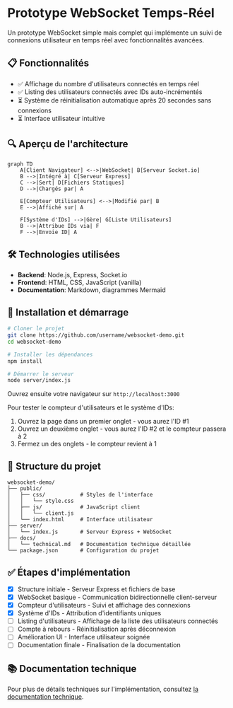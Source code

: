 # Prototype WebSocket Temps-Réel

Un prototype WebSocket simple mais complet qui implémente un suivi de connexions utilisateur en temps réel avec fonctionnalités avancées.

## 📋 Fonctionnalités

- ✅ Affichage du nombre d'utilisateurs connectés en temps réel
- ✅ Listing des utilisateurs connectés avec IDs auto-incrémentés
- ⏳ Système de réinitialisation automatique après 20 secondes sans connexions
- ⏳ Interface utilisateur intuitive

## 🔍 Aperçu de l'architecture

```mermaid
graph TD
    A[Client Navigateur] <-->|WebSocket| B[Serveur Socket.io]
    B -->|Intégré à| C[Serveur Express]
    C -->|Sert| D[Fichiers Statiques]
    D -->|Chargés par| A
    
    E[Compteur Utilisateurs] <-->|Modifié par| B
    E -->|Affiché sur| A
    
    F[Système d'IDs] -->|Gère| G[Liste Utilisateurs]
    B -->|Attribue IDs via| F
    F -->|Envoie ID| A
```

## 🛠️ Technologies utilisées

- **Backend**: Node.js, Express, Socket.io
- **Frontend**: HTML, CSS, JavaScript (vanilla)
- **Documentation**: Markdown, diagrammes Mermaid

## 🚀 Installation et démarrage

```bash
# Cloner le projet
git clone https://github.com/username/websocket-demo.git
cd websocket-demo

# Installer les dépendances
npm install

# Démarrer le serveur
node server/index.js
```

Ouvrez ensuite votre navigateur sur `http://localhost:3000`

Pour tester le compteur d'utilisateurs et le système d'IDs:
1. Ouvrez la page dans un premier onglet - vous aurez l'ID #1
2. Ouvrez un deuxième onglet - vous aurez l'ID #2 et le compteur passera à 2
3. Fermez un des onglets - le compteur revient à 1

## 📂 Structure du projet

```
websocket-demo/
├── public/
│   ├── css/           # Styles de l'interface
│   │   └── style.css
│   ├── js/            # JavaScript client
│   │   └── client.js
│   └── index.html     # Interface utilisateur
├── server/
│   └── index.js       # Serveur Express + WebSocket
├── docs/
│   └── technical.md   # Documentation technique détaillée
└── package.json       # Configuration du projet
```

## ✅ Étapes d'implémentation

- [x] Structure initiale - Serveur Express et fichiers de base
- [x] WebSocket basique - Communication bidirectionnelle client-serveur
- [x] Compteur d'utilisateurs - Suivi et affichage des connexions
- [x] Système d'IDs - Attribution d'identifiants uniques
- [ ] Listing d'utilisateurs - Affichage de la liste des utilisateurs connectés
- [ ] Compte à rebours - Réinitialisation après déconnexion
- [ ] Amélioration UI - Interface utilisateur soignée
- [ ] Documentation finale - Finalisation de la documentation

## 📚 Documentation technique

Pour plus de détails techniques sur l'implémentation, consultez [la documentation technique](docs/technical.md).
